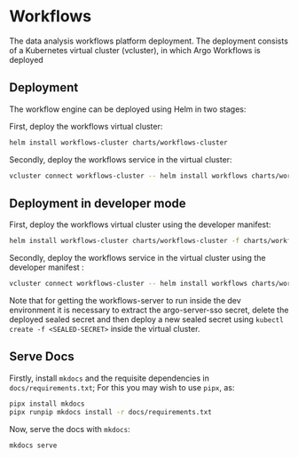 # Workflows

The data analysis workflows platform deployment. The deployment consists of a Kubernetes virtual cluster (vcluster), in which Argo Workflows is deployed

## Deployment

The workflow engine can be deployed using Helm in two stages:

First, deploy the workflows virtual cluster:
```sh
helm install workflows-cluster charts/workflows-cluster
```

Secondly, deploy the workflows service in the virtual cluster:
```sh
vcluster connect workflows-cluster -- helm install workflows charts/workflows -n workflows
```

## Deployment in developer mode

First, deploy the workflows virtual cluster using the developer manifest:
```sh
helm install workflows-cluster charts/workflows-cluster -f charts/workflows-cluster/dev-values.yaml
```

Secondly, deploy the workflows service in the virtual cluster using the developer manifest :
```sh
vcluster connect workflows-cluster -- helm install workflows charts/workflows -n workflows -f charts/workflows/dev-values.yaml
```
Note that for getting the workflows-server to run inside the dev environment it is necessary to extract the argo-server-sso secret, delete the deployed sealed secret and then deploy a new sealed secret using ```kubectl create -f <SEALED-SECRET>``` inside the virtual cluster.

## Serve Docs

Firstly, install `mkdocs` and the requisite dependencies in `docs/requirements.txt`; For this you may wish to use `pipx`, as:
```sh
pipx install mkdocs
pipx runpip mkdocs install -r docs/requirements.txt
```

Now, serve the docs with `mkdocs`:
```sh
mkdocs serve
```
